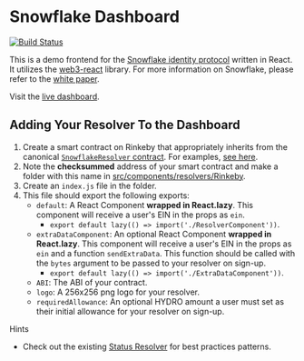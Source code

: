# Snowflake Dashboard

[![Build Status](https://travis-ci.org/HydroBlockchain/snowflake-dashboard.svg?branch=master)](https://travis-ci.org/HydroBlockchain/snowflake-dashboard)

This is a demo frontend for the [Snowflake identity protocol](https://github.com/hydrogen-dev/smart-contracts/tree/master/snowflake) written in React. It utilizes the [web3-react](https://github.com/NoahZinsmeister/web3-react) library. For more information on Snowflake, please refer to the [white paper](https://github.com/hydrogen-dev/hydro-docs/tree/master/Snowflake).

Visit the [live dashboard](https://HydroBlockchain.github.io/snowflake-dashboard/).

## Adding Your Resolver To the Dashboard

1. Create a smart contract on Rinkeby that appropriately inherits from the canonical [`SnowflakeResolver` contract](https://github.com/hydrogen-dev/smart-contracts/blob/master/snowflake/contracts/SnowflakeResolver.sol). For examples, [see here](https://github.com/hydrogen-dev/smart-contracts/tree/master/snowflake/contracts/resolvers).
2. Note the **checksummed** address of your smart contract and make a folder with this name in [src/components/resolvers/Rinkeby](./src/components/resolvers/Rinkeby).
3. Create an `index.js` file in the folder.
4. This file should export the following exports:
	- `default`: A React Component **wrapped in React.lazy**. This component will receive a user's EIN in the props as `ein`.
		- `export default lazy(() => import('./ResolverComponent'))`.
	- `extraDataComponent`: An optional React Component **wrapped in React.lazy**. This component will receive a user's EIN in the props as `ein` and a function `sendExtraData`. This function should be called with the `bytes` argument to be passed to your resolver on sign-up.
		- `export default lazy(() => import('./ExtraDataComponent'))`.
	- `ABI`: The ABI of your contract.
	- `logo`: A 256x256 png logo for your resolver.
	- `requiredAllowance`: An optional HYDRO amount a user must set as their initial allowance for your resolver on sign-up.

Hints
- Check out the existing [Status Resolver](./src/components/resolvers/Rinkeby/0xbB54D790860B07DE1E1b2db0eD553a6cB713E2f0) for best practices patterns.
